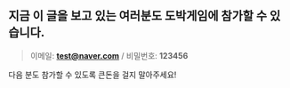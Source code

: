  ## 지금 이 글을 보고 있는 여러분도 도박게임에 참가할 수 있습니다.

> 이메일: <b>test@naver.com</b> /  비밀번호: <b>123456</b>


다음 분도 참가할 수 있도록 큰돈을 걸지 말아주세요!
  
 
 

